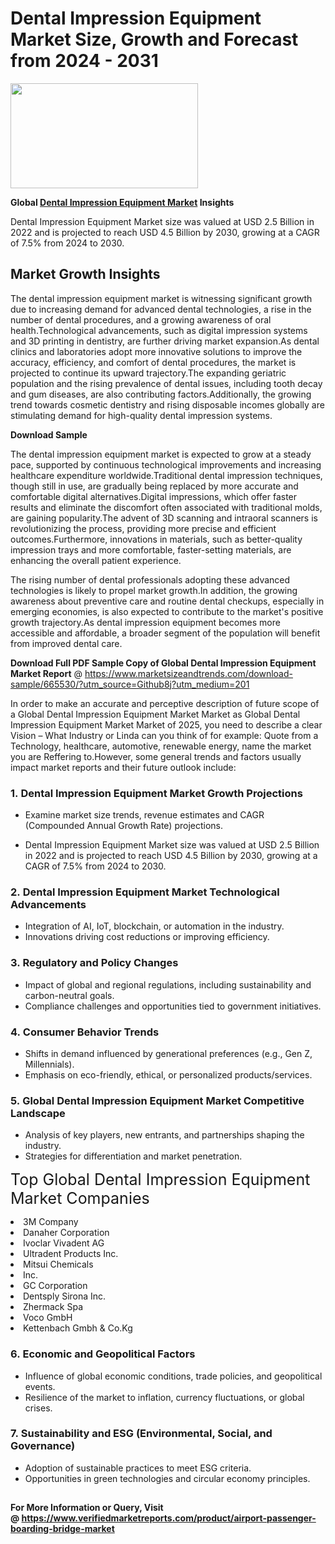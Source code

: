 <H1>Dental Impression Equipment Market Size, Growth and Forecast from 2024 - 2031</H1><img class="aligncenter size-medium wp-image-584254" src="https://thirdeyenews.in/wp-content/uploads/2024/09/Global-Market-Research-300x168.jpeg" alt="" width="300" height="168" /><p><strong>Global&nbsp;<a href="https://www.marketsizeandtrends.com/download-sample/665530/?utm_source=Github8j?utm_medium=201">Dental Impression Equipment Market</a> Insights</strong></p><p>Dental Impression Equipment Market size was valued at USD 2.5 Billion in 2022 and is projected to reach USD 4.5 Billion by 2030, growing at a CAGR of 7.5% from 2024 to 2030.</p><p><h2>Market Growth Insights</h2> <p>The dental impression equipment market is witnessing significant growth due to increasing demand for advanced dental technologies, a rise in the number of dental procedures, and a growing awareness of oral health.Technological advancements, such as digital impression systems and 3D printing in dentistry, are further driving market expansion.As dental clinics and laboratories adopt more innovative solutions to improve the accuracy, efficiency, and comfort of dental procedures, the market is projected to continue its upward trajectory.The expanding geriatric population and the rising prevalence of dental issues, including tooth decay and gum diseases, are also contributing factors.Additionally, the growing trend towards cosmetic dentistry and rising disposable incomes globally are stimulating demand for high-quality dental impression systems.</p> <p><strong>Download Sample</strong></p> <p>The dental impression equipment market is expected to grow at a steady pace, supported by continuous technological improvements and increasing healthcare expenditure worldwide.Traditional dental impression techniques, though still in use, are gradually being replaced by more accurate and comfortable digital alternatives.Digital impressions, which offer faster results and eliminate the discomfort often associated with traditional molds, are gaining popularity.The advent of 3D scanning and intraoral scanners is revolutionizing the process, providing more precise and efficient outcomes.Furthermore, innovations in materials, such as better-quality impression trays and more comfortable, faster-setting materials, are enhancing the overall patient experience.</p> <p>The rising number of dental professionals adopting these advanced technologies is likely to propel market growth.In addition, the growing awareness about preventive care and routine dental checkups, especially in emerging economies, is also expected to contribute to the market's positive growth trajectory.As dental impression equipment becomes more accessible and affordable, a broader segment of the population will benefit from improved dental care.</p> <p><span class=""><strong>Download Full PDF Sample Copy of Global Dental Impression Equipment Market Report</strong> @ <a href="https://www.marketsizeandtrends.com/download-sample/665530/?utm_source=Github8j?utm_medium=201" target="_blank">https://www.marketsizeandtrends.com/download-sample/665530/?utm_source=Github8j?utm_medium=201</a></span></p><p>In order to make an accurate and perceptive description of future scope of a Global&nbsp;Dental Impression Equipment Market Market as Global&nbsp;Dental Impression Equipment Market Market of 2025, you need to describe a clear Vision &ndash; What Industry or Linda can you think of for example: Quote from a Technology, healthcare, automotive, renewable energy, name the market you are Reffering to.However, some general trends and factors usually impact market reports and their future outlook include:</p><h3>1.&nbsp;<strong>Dental Impression Equipment Market Growth Projections</strong></h3><ul><li>Examine market size trends, revenue estimates and CAGR (Compounded Annual Growth Rate) projections.</li><li><p>Dental Impression Equipment Market size was valued at USD 2.5 Billion in 2022 and is projected to reach USD 4.5 Billion by 2030, growing at a CAGR of 7.5% from 2024 to 2030.</p></li></ul><h3>2.&nbsp;<strong>Dental Impression Equipment Market Technological Advancements</strong></h3><ul><li>Integration of AI, IoT, blockchain, or automation in the industry.</li><li>Innovations driving cost reductions or improving efficiency.</li></ul><h3>3.&nbsp;<strong>Regulatory and Policy Changes</strong></h3><ul><li>Impact of global and regional regulations, including sustainability and carbon-neutral goals.</li><li>Compliance challenges and opportunities tied to government initiatives.</li></ul><h3>4.&nbsp;<strong>Consumer Behavior Trends</strong></h3><ul><li>Shifts in demand influenced by generational preferences (e.g., Gen Z, Millennials).</li><li>Emphasis on eco-friendly, ethical, or personalized products/services.</li></ul><h3>5.&nbsp;<strong>Global Dental Impression Equipment Market Competitive Landscape</strong></h3><ul><li>Analysis of key players, new entrants, and partnerships shaping the industry.</li><li>Strategies for differentiation and market penetration.</li></ul><p data-pm-slice="1 1 []"><span style="color: inherit; font-family: inherit; font-size: 25px;">Top Global Dental Impression Equipment Market Companies</span></p><div class="" data-test-id=""><p><li>3M Company</li><li> Danaher Corporation</li><li> Ivoclar Vivadent AG</li><li> Ultradent Products Inc.</li><li> Mitsui Chemicals</li><li> Inc.</li><li> GC Corporation</li><li> Dentsply Sirona Inc.</li><li> Zhermack Spa</li><li> Voco GmbH</li><li> Kettenbach Gmbh & Co.Kg</li></p></div><h3>6.&nbsp;<strong>Economic and Geopolitical Factors</strong></h3><ul><li>Influence of global economic conditions, trade policies, and geopolitical events.</li><li>Resilience of the market to inflation, currency fluctuations, or global crises.</li></ul><h3>7.&nbsp;<strong>Sustainability and ESG (Environmental, Social, and Governance)</strong></h3><ul><li>Adoption of sustainable practices to meet ESG criteria.</li><li>Opportunities in green technologies and circular economy principles.</li></ul><h2><strong style="font-size: 14px;">For More Information or Query, Visit @&nbsp;</strong><a style="background-color: #ffffff; font-size: 14px;" href="https://www.marketsizeandtrends.com/report/dental-impression-equipment-market/" target="_blank">https://www.verifiedmarketreports.com/product/airport-passenger-boarding-bridge-market</a></h2>